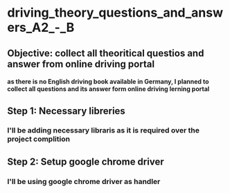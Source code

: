 # driving_theory_questions_and_answers_A2_-_B

## Objective: collect all theoritical questios and answer from online driving portal

#### as there is no English driving book available in Germany, I planned to collect all questions and its answer form online driving lerning portal


## Step 1: Necessary libreries

### I'll be adding necessary libraris as it is required over the project complition

## Step 2: Setup google chrome driver

### I'll be using google chrome driver as handler